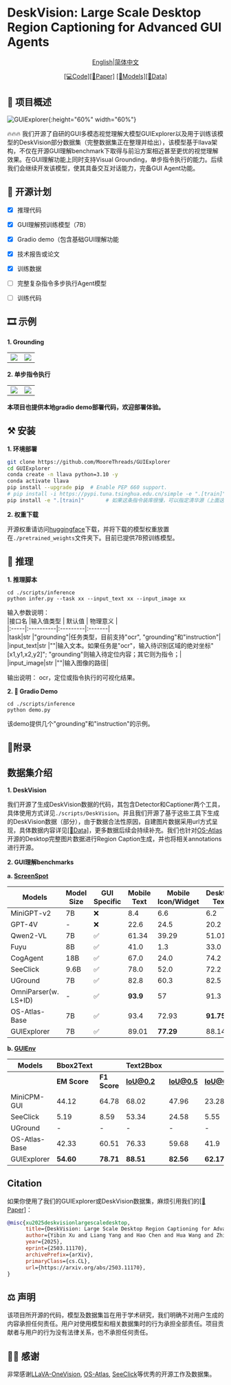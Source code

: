 # DeskVision: Large Scale Desktop Region Captioning for Advanced GUI Agents

<p align="center">
<a href="./README.md">English</a>|<a href="./README.zh.md">简体中文</a>
</p>  

<div align="center">

[\[💻Code\]](https://github.com/MooreThreads/GUIExplorer)[\[📝Paper\]](https://arxiv.org/abs/2503.11170) [\[🤗Models\]](https://huggingface.co/caca9527/GUIExplorer)[\[🤗Data\]](https://huggingface.co/datasets/caca9527/DeskVision)  

</div>

## 🤗 项目概述  
![GUIExplorer](https://github.com/MooreThreads/GUIExplorer/-/raw/master/assets/overview.png?ref_type=heads){:height="60%" width="60%"}

🔥🔥🔥 我们开源了自研的GUI多模态视觉理解大模型GUIExplorer以及用于训练该模型的DeskVision部分数据集（完整数据集正在整理并给出），该模型基于llava架构，不仅在开源GUI理解benchmark下取得与前沿方案相近甚至更优的视觉理解效果。在GUI理解功能上同时支持Visual Grounding，单步指令执行的能力。后续我们会继续开发该模型，使其具备交互对话能力，完备GUI Agent功能。

## 📝 开源计划

- [x] 推理代码
- [x] GUI理解预训练模型（7B）
- [x] Gradio demo（包含基础GUI理解功能 
- [x] 技术报告或论文  
- [x] 训练数据  
- [ ] 完整复杂指令多步执行Agent模型
- [ ] 训练代码  


## 🎞️ 示例 

**1. Grounding**

<table class="center">

<tr>
    <td width=50% style="border: none">
        <img src="https://github.com/MooreThreads/GUIExplorer/-/raw/master/assets/grounding_1.png?ref_type=heads">
    </td>
    <td width=50% style="border: none">
        <img src="https://github.com/MooreThreads/GUIExplorer/-/raw/master/assets/grounding_2.png?ref_type=heads">
    </td>
</tr>
</table>

**2. 单步指令执行**

<table class="center">

<tr>
    <td width=50% style="border: none">
        <img src="https://github.com/MooreThreads/GUIExplorer/-/raw/master/assets/ins_1.png?ref_type=heads">
    </td>
    <td width=50% style="border: none">
        <img src="https://github.com/MooreThreads/GUIExplorer-/raw/master/assets/ins_2.png?ref_type=heads">
    </td>
</tr>
</table>


**本项目也提供本地gradio demo部署代码，欢迎部署体验。**

## ⚒️ 安装

**1. 环境部署**

```bash  
git clone https://github.com/MooreThreads/GUIExplorer
cd GUIExplorer
conda create -n llava python=3.10 -y
conda activate llava
pip install --upgrade pip  # Enable PEP 660 support.
# pip install -i https://pypi.tuna.tsinghua.edu.cn/simple -e ".[train]"
pip install -e ".[train]"       # 如果这条指令装库很慢，可以指定清华源（上面这条指令）
```

**2. 权重下载**

开源权重请访问[huggingface](https://huggingface.co/caca9527/GUIExplorer)下载，并将下载的模型权重放置在`./pretrained_weights`文件夹下。目前已提供7B预训练模型。

## 🚀 推理  
**1. 推理脚本** 

```shell
cd ./scripts/inference  
python infer.py --task xx --input_text xx --input_image xx
``` 

输入参数说明：  
|接口名 |输入值类型 | 默认值 | 物理意义 |  
|:-----|:----------|:---------|:-------|     
|task|str    |"grounding"|任务类型，目前支持"ocr", "grounding"和"instruction"|
|input_text|str  |""|输入文本。如果任务是"ocr"，输入待识别区域的绝对坐标"[x1,y1,x2,y2]"; "grounding"则输入待定位内容；其它则为指令；|
|input_image|str   |""|输入图像的路径|

输出说明：
ocr，定位或指令执行的可视化结果。

**2. 🎨 Gradio Demo**  

```shell 
cd ./scripts/inference
python demo.py
```  

该demo提供几个"grounding"和"instruction"的示例。

## 📝附录

## 数据集介绍

**1. DeskVision** 

我们开源了生成DeskVision数据的代码，其包含Detector和Captioner两个工具，具体使用方式详见```./scripts/DeskVision```。并且我们开源了基于这些工具下生成的DeskVision数据（部分），由于数据合法性原因，自建图片数据采用url方式呈现，具体数据内容详见[\[🤗Data\]]()，更多数据后续会持续补充。我们也针对[OS-Atlas](https://osatlas.github.io/)开源的Desktop完整图片数据进行Region Caption生成，并也将相关annotations进行开源。 


**2. GUI理解benchmarks**

**a. [ScreenSpot](https://huggingface.co/datasets/rootsautomation/ScreenSpot)**  

| Models      | Model Size | GUI Specific | Mobile Text | Mobile Icon/Widget | Desktop Text | Desktop Icon/Widget | Web Text | Web Icon/Widget | Average |
|------------|------------|--------------|-------------|--------------------|--------------|---------------------|----------|-----------------|---------|
| MiniGPT-v2 | 7B         | ❌            | 8.4        | 6.6               | 6.2         | 2.9                | 6.5     | 3.4            | 5.7    |
| GPT-4V     | -          | ❌            | 22.6       | 24.5              | 20.2        | 11.8               | 9.2     | 8.8            | 16.2   |
| Qwen2-VL    | 7B       |  ✅         | 61.34        | 39.29               | 51.01         | 44.98                | 33.04     | 21.84   | 42.89  |
| Fuyu       | 8B         | ✅            | 41.0       | 1.3               | 33.0        | 3.6                | 33.9    | 4.4            | 19.5   |
| CogAgent   | 18B        | ✅            | 67.0       | 24.0              | 74.2        | 20.0               | 70.4    | 28.6           | 47.4   |
| SeeClick   | 9.6B       | ✅            | 78.0       | 52.0              | 72.2        | 30.0               | 55.7    | 32.5           | 53.4   |
| UGround   | 7B       | ✅            | 82.8       | 60.3              | 82.5        | 63.6               | 80.4    | 70.4           | 73.3   |
| OmniParser(w. LS+ID)   | -       | ✅            | **93.9**       | 57              | 91.3        | 63.6               | 81.3    | 51           | 73   |
| OS-Atlas-Base   | 7B         | ✅            | 93.4       | 72.93              | **91.75**        | 62.86               | **90.87**    | 74.27           | 82.47   |
| GUIExplorer   | 7B         | ✅            | 89.01       | **77.29**              | 88.14        | **75.0**               | 82.61    | **81.55**           | **82.86**   |

**b. [GUIEnv](https://huggingface.co/datasets/yiye2023/GUIEnv)**

| Models      | Bbox2Text    |             | Text2Bbox    |              |              |              |
|------------|--------------|-------------|--------------|--------------|--------------|--------------|
|            | **EM Score**     | **F1 Score**    | **IoU@0.2**      | **IoU@0.5**      | **IoU@0.7**      | **Center@acc**   |
| MiniCPM-GUI      |   44.12      | 64.78       | 68.02       | 47.96       | 23.28       |   -        |
| SeeClick  |     5.19         | 8.59       | 53.34        |   24.58      | 5.55        |      56.85       |
| UGround  |     -         | -       | -        |   -      | -        |      63.76       |
| OS-Atlas-Base  |     42.33         | 60.51       | 76.33        |   59.68      | 41.9        |      75.76       |
| GUIExplorer  |     **54.60**         | **78.71**       | **88.51**        |   **82.56**      | **62.17**        |      **87.66**       |


## Citation

如果你使用了我们的GUIExplorer或DeskVision数据集，麻烦引用我们的[\[📝Paper\]](https://arxiv.org/abs/2503.11170)：

```bibtex
@misc{xu2025deskvisionlargescaledesktop,
      title={DeskVision: Large Scale Desktop Region Captioning for Advanced GUI Agents}, 
      author={Yibin Xu and Liang Yang and Hao Chen and Hua Wang and Zhi Chen and Yaohua Tang},
      year={2025},
      eprint={2503.11170},
      archivePrefix={arXiv},
      primaryClass={cs.CL},
      url={https://arxiv.org/abs/2503.11170}, 
}
```


## ⚖️ 声明

该项目所开源的代码，模型及数据集旨在用于学术研究，我们明确不对用户生成的内容承担任何责任。用户对使用模型和相关数据集时的行为承担全部责任。项目贡献者与用户的行为没有法律关系，也不承担任何责任。

## 🙏🏻 感谢
非常感谢[LLaVA-OneVision](https://llava-vl.github.io/blog/2024-08-05-llava-onevision/), [OS-Atlas](https://osatlas.github.io/), [SeeClick](https://github.com/njucckevin/SeeClick)等优秀的开源工作及数据集。


